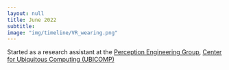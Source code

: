 ```yaml
---
layout: null
title: June 2022
subtitle:
image: "img/timeline/VR_wearing.png"
---
```

Started as a research assistant at the <a href = "https://ubicomp.oulu.fi/research/pe/" target = "_blank">Perception Engineering Group</a>, <a href = "https://ubicomp.oulu.fi/" target = "_blank">Center for Ubiquitous Computing (UBICOMP)</a>
